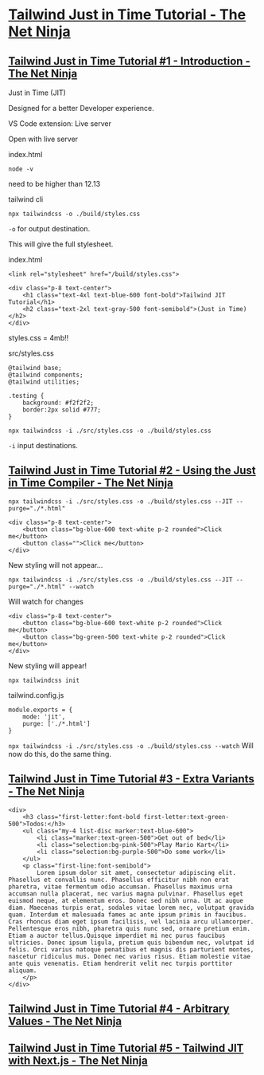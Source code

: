 #  [Tailwind Just in Time Tutorial - The Net Ninja](https://www.youtube.com/playlist?list=PL4cUxeGkcC9ht1OMQPhBVKAb2dVLhg-MJ)

## [Tailwind Just in Time Tutorial #1 - Introduction - The Net Ninja](https://www.youtube.com/watch?v=aQS7kaje-24&list=PL4cUxeGkcC9ht1OMQPhBVKAb2dVLhg-MJ&index=2)

Just in Time (JIT)

Designed for a better Developer experience.

VS Code extension: Live server

Open with live server

index.html

`node -v`

need to be higher than 12.13

tailwind cli

`npx tailwindcss -o ./build/styles.css`

`-o` for output destination.

This will give the full stylesheet.

index.html

`<link rel="stylesheet" href="/build/styles.css">`

```
<div class="p-8 text-center">
    <h1 class="text-4xl text-blue-600 font-bold">Tailwind JIT Tutorial</h1>
    <h2 class="text-2xl text-gray-500 font-semibold">(Just in Time)</h2>
</div>
```

styles.css = 4mb!!


src/styles.css

```
@tailwind base;
@tailwind components;
@tailwind utilities;

.testing {
    background: #f2f2f2;
    border:2px solid #777;
}
```

`npx tailwindcss -i ./src/styles.css -o ./build/styles.css`

`-i` input destinations.

## [Tailwind Just in Time Tutorial #2 - Using the Just in Time Compiler - The Net Ninja](https://www.youtube.com/watch?v=mP2TPWZRSmk&list=PL4cUxeGkcC9ht1OMQPhBVKAb2dVLhg-MJ&index=3)

`npx tailwindcss -i ./src/styles.css -o ./build/styles.css --JIT --purge="./*.html"`

```
<div class="p-8 text-center">
    <button class="bg-blue-600 text-white p-2 rounded">Click me</button>
    <button class="">Click me</button>
</div>
```

New styling will not appear...

`npx tailwindcss -i ./src/styles.css -o ./build/styles.css --JIT --purge="./*.html" --watch`

Will watch for changes

```
<div class="p-8 text-center">
    <button class="bg-blue-600 text-white p-2 rounded">Click me</button>
    <button class="bg-green-500 text-white p-2 rounded">Click me</button>
</div>
```

New styling will appear!

`npx tailwindcss init`

tailwind.config.js

```
module.exports = {
    mode: 'jit',
    purge: ['./*.html']
}
```

`npx tailwindcss -i ./src/styles.css -o ./build/styles.css --watch`
 Will now do this, do the same thing.

## [Tailwind Just in Time Tutorial #3 - Extra Variants - The Net Ninja](https://www.youtube.com/watch?v=DduPHtznQ2o&list=PL4cUxeGkcC9ht1OMQPhBVKAb2dVLhg-MJ&index=4)


```
<div>
    <h3 class="first-letter:font-bold first-letter:text-green-500">Todos:</h3>
    <ul class="my-4 list-disc marker:text-blue-600">
        <li class="marker:text-green-500">Get out of bed</li>
        <li class="selection:bg-pink-500">Play Mario Kart</li>
        <li class="selection:bg-purple-500">Do some work</li>
    </ul>
    <p class="first-line:font-semibold"> 
        Lorem ipsum dolor sit amet, consectetur adipiscing elit. Phasellus et convallis nunc. Phasellus efficitur nibh non erat pharetra, vitae fermentum odio accumsan. Phasellus maximus urna accumsan nulla placerat, nec varius magna pulvinar. Phasellus eget euismod neque, at elementum eros. Donec sed nibh urna. Ut ac augue diam. Maecenas turpis erat, sodales vitae lorem nec, volutpat gravida quam. Interdum et malesuada fames ac ante ipsum primis in faucibus. Cras rhoncus diam eget ipsum facilisis, vel lacinia arcu ullamcorper. Pellentesque eros nibh, pharetra quis nunc sed, ornare pretium enim. Etiam a auctor tellus.Quisque imperdiet mi nec purus faucibus ultricies. Donec ipsum ligula, pretium quis bibendum nec, volutpat id felis. Orci varius natoque penatibus et magnis dis parturient montes, nascetur ridiculus mus. Donec nec varius risus. Etiam molestie vitae ante quis venenatis. Etiam hendrerit velit nec turpis porttitor aliquam.
    </p>
</div>
```

## [Tailwind Just in Time Tutorial #4 - Arbitrary Values - The Net Ninja](https://www.youtube.com/watch?v=4gEH1h5C-Tc&list=PL4cUxeGkcC9ht1OMQPhBVKAb2dVLhg-MJ&index=5)

## [Tailwind Just in Time Tutorial #5 - Tailwind JIT with Next.js - The Net Ninja](https://www.youtube.com/watch?v=D3Kz2bOQR5E&list=PL4cUxeGkcC9ht1OMQPhBVKAb2dVLhg-MJ&index=6)